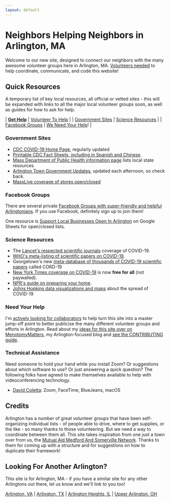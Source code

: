 ```yaml
---
layout: default
---
```


# Neighbors Helping Neighbors in Arlington, MA

Welcome to our new site, designed to connect our neighbors with the many awesome volunteer groups here in Arlington, MA.  [Volunteers needed](https://github.com/ShaneCurcuru/mutualaidarlington.org/blob/master/CONTRIBUTING.md) to help coordinate, communicate, and code this website!

## Quick Resources

A temporary list of key local resources, all official or vetted sites - this will be expanded with links to all the major local volunteer groups soon, as well as guides for how to ask for help.

| [**Get Help**](/gethelp) | [Volunteer To Help](/volunteer) |
| [Government Sites](#government-sites) | [Science Resources](#science-resources) |
| [Facebook Groups](#facebook-groups) | [We Need Your Help](#need-your-help)! |

### Government Sites

- [CDC COVID-19 Home Page](https://www.cdc.gov/coronavirus/2019-ncov/index.html), regularly updated
- [Printable CDC Fact Sheets, including in Spanish and Chinese](https://www.cdc.gov/coronavirus/2019-ncov/communication/factsheets.html).
- [Mass Department of Public Health information page](https://www.mass.gov/2019coronavirus) lists local state resources
- [Arlington Town Government Updates](https://www.arlingtonma.gov/Home/Components/News/News/10023/1525?backlist=%2fdepartments%2fhealth-human-services%2fhealth-department), updated each afternoon, so check back.
- [MassLive coverage of stores open/closed](https://www.masslive.com/coronavirus/2020/03/coronavirus-shutdowns-whats-open-whats-closed-in-massachusetts.html)

### Facebook Groups

There are several private [Facebook Groups with super-friendly and helpful Arlingtonians](https://menotomymatters.com/howto/covid-emergency/#resource-lists---where-to-get-help).  If you use Facebook, definitely sign up to join them!

One resource is [Support Local Businesses Open In Arlington](https://docs.google.com/spreadsheets/d/1H8XgJ5soHNKMIpXmyrfP3BHs0nHHx2Rb9IVxCRqIl9g/edit?fbclid=IwAR3cC1Yv_uMDlcDeqt4FaIKLn2-mSLyAaVc1tKxt0ZKuPJcRu-0umLH5LJ0#gid=968014385) on Google Sheets for open/closed lists.

### Science Resources

- The [Lancet's respected scientific journals](https://www.thelancet.com/coronavirus) coverage of COVID-19.
- [WHO's meta-listing of scientific papers on COVID-19](https://www.who.int/emergencies/diseases/novel-coronavirus-2019/global-research-on-novel-coronavirus-2019-ncov).
- Georgetown's new [meta-database of thousands of COVID-19 scientific papers](https://cset.georgetown.edu/covid-19-open-research-dataset-cord-19/) called CORD-19
- [New York Times coverage on COVID-19](https://www.nytimes.com/news-event/coronavirus) is now **free for all** (not paywalled).
- [NPR's guide on preparing your home](https://www.npr.org/sections/goatsandsoda/2020/02/26/809650625/a-guide-how-to-prepare-your-home-for-coronavirus).
- [Johns Hopkins data visualizations and maps](https://systems.jhu.edu/research/public-health/ncov/) about the spread of COVID-19 

### Need Your Help

I'm [actively looking for collaborators](https://forms.gle/uwiPfacsSabgk9v67) to help turn this site into a master jump-off point to better publicise the many different volunteer groups and efforts in Arlington.  Read about my [ideas for this site over on MenotomyMatters](https://menotomymatters.com/howto/covid-organize/), my Arlington-focused blog and [see the CONTRIBUTING guide](https://github.com/ShaneCurcuru/mutualaidarlington.org/blob/master/CONTRIBUTING.md).

### Technical Assistance

Need someone to hold your hand while you install Zoom? Or suggestions about which software to use? Or just answering a quick question? The following folks have agreed to make themselves available to help with videoconferencing technology. 

- [David Coletta](mailto:david@colettas.org): Zoom, FaceTime, BlueJeans, macOS

## Credits

Arlington has a number of great volunteer groups that have been self-organizing individual lists - of people able to drive, where to get supplies, or the like - so many thanks to those volunteering.  But we need a way to coordinate between them all.  This site takes inspiration from one just a town over from us, the [Mutual Aid Medford And Somerville Network](https://mutualaidmamas.com/).  Thanks to them for coming up with a structure and for suggestions on how to duplicate their framework!

## Looking For Another Arlington?

This site is for Arlington, MA - if you have a similar site for any other Arlingtons out there, let us know and we'll link to you too!

[Arlington, VA](https://health.arlingtonva.us/covid-19-coronavirus-updates/) | [Arlington, TX](https://www.arlingtontx.gov/coronavirus) | [Arlington Heights, IL](https://www.vah.com/our_community/WhatsNew/coronavirus) | [Upper Arlington, OH](https://upperarlingtonoh.gov/coronavirus-awareness-preparedness/)
